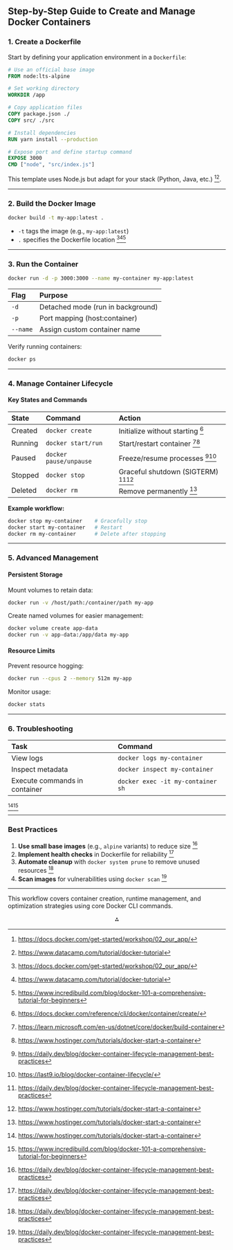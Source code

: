 ## Step-by-Step Guide to Create and Manage Docker Containers

### 1. Create a Dockerfile

Start by defining your application environment in a `Dockerfile`:

```dockerfile
# Use an official base image
FROM node:lts-alpine

# Set working directory
WORKDIR /app

# Copy application files
COPY package.json ./
COPY src/ ./src

# Install dependencies
RUN yarn install --production

# Expose port and define startup command
EXPOSE 3000
CMD ["node", "src/index.js"]
```

This template uses Node.js but adapt for your stack (Python, Java, etc.) [^1][^5].

---

### 2. Build the Docker Image

```bash
docker build -t my-app:latest .
```

- `-t` tags the image (e.g., `my-app:latest`)
- `.` specifies the Dockerfile location [^1][^5][^8]

---

### 3. Run the Container

```bash
docker run -d -p 3000:3000 --name my-container my-app:latest
```

| Flag | Purpose |
| :-- | :-- |
| `-d` | Detached mode (run in background) |
| `-p` | Port mapping (host:container) |
| `--name` | Assign custom container name |

Verify running containers:

```bash
docker ps
```


---

### 4. Manage Container Lifecycle

#### Key States and Commands

| State | Command | Action |
| :-- | :-- | :-- |
| Created | `docker create` | Initialize without starting [^6] |
| Running | `docker start/run` | Start/restart container [^2][^7] |
| Paused | `docker pause/unpause` | Freeze/resume processes [^3][^4] |
| Stopped | `docker stop` | Graceful shutdown (SIGTERM) [^3][^7] |
| Deleted | `docker rm` | Remove permanently [^7] |

**Example workflow:**

```bash
docker stop my-container    # Gracefully stop
docker start my-container   # Restart
docker rm my-container      # Delete after stopping
```


---

### 5. Advanced Management

#### Persistent Storage

Mount volumes to retain data:

```bash
docker run -v /host/path:/container/path my-app
```

Create named volumes for easier management:

```bash
docker volume create app-data
docker run -v app-data:/app/data my-app
```


#### Resource Limits

Prevent resource hogging:

```bash
docker run --cpus 2 --memory 512m my-app
```

Monitor usage:

```bash
docker stats
```


---

### 6. Troubleshooting

| Task | Command |
| :-- | :-- |
| View logs | `docker logs my-container` |
| Inspect metadata | `docker inspect my-container` |
| Execute commands in container | `docker exec -it my-container sh` |

[^7][^8]

---

### Best Practices

1. **Use small base images** (e.g., `alpine` variants) to reduce size [^3]
2. **Implement health checks** in Dockerfile for reliability [^3]
3. **Automate cleanup** with `docker system prune` to remove unused resources [^3]
4. **Scan images** for vulnerabilities using `docker scan` [^3]

---

This workflow covers container creation, runtime management, and optimization strategies using core Docker CLI commands.

<div style="text-align: center">⁂</div>

[^1]: https://docs.docker.com/get-started/workshop/02_our_app/

[^2]: https://learn.microsoft.com/en-us/dotnet/core/docker/build-container

[^3]: https://daily.dev/blog/docker-container-lifecycle-management-best-practices

[^4]: https://last9.io/blog/docker-container-lifecycle/

[^5]: https://www.datacamp.com/tutorial/docker-tutorial

[^6]: https://docs.docker.com/reference/cli/docker/container/create/

[^7]: https://www.hostinger.com/tutorials/docker-start-a-container

[^8]: https://www.incredibuild.com/blog/docker-101-a-comprehensive-tutorial-for-beginners

[^9]: https://dontpaniclabs.com/blog/post/2024/01/18/creating-and-running-a-docker-container-a-step-by-step-guide/

[^10]: https://labex.io/tutorials/docker-how-to-create-and-manage-docker-containers-quickly-392600

